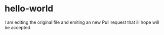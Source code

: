 # hello-world
I am editing the original file and emiting an new Pull request that ill hope will be accepted.
